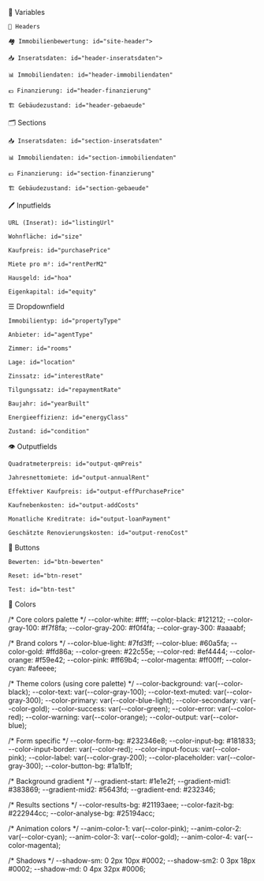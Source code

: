 🔢 Variables

	📰 Headers

	🏘️ Immobilienbewertung: id="site-header">

	📥 Inseratsdaten: id="header-inseratsdaten">

	📊 Immobiliendaten: id="header-immobiliendaten"
	
	💶 Finanzierung: id="header-finanzierung"

	🏗️ Gebäudezustand: id="header-gebaeude"
	
🗂️ Sections

	📥 Inseratsdaten: id="section-inseratsdaten"

	📊 Immobiliendaten: id="section-immobiliendaten"
	
	💶 Finanzierung: id="section-finanzierung"

	🏗️ Gebäudezustand: id="section-gebaeude"

🖊️ Inputfields

	URL (Inserat): id="listingUrl"
	
	Wohnfläche: id="size"
	
	Kaufpreis: id="purchasePrice"
	
	Miete pro m²: id="rentPerM2"
	
	Hausgeld: id="hoa"
	
	Eigenkapital: id="equity"
		
☰ Dropdownfield

	Immobilientyp: id="propertyType"
	
	Anbieter: id="agentType"
	
	Zimmer: id="rooms"
	
	Lage: id="location"
	
	Zinssatz: id="interestRate"
	
	Tilgungssatz: id="repaymentRate"
	
	Baujahr: id="yearBuilt"
	
	Energieeffizienz: id="energyClass"
	
	Zustand: id="condition"
	
👁️ Outputfields

	Quadratmeterpreis: id="output-qmPreis"
	
	Jahresnettomiete: id="output-annualRent"
	
	Effektiver Kaufpreis: id="output-effPurchasePrice"
	
	Kaufnebenkosten: id="output-addCosts"
	
	Monatliche Kreditrate: id="output-loanPayment"
	
	Geschätzte Renovierungskosten: id="output-renoCost"
	
🔲 Buttons

	Bewerten: id="btn-bewerten"
	
	Reset: id="btn-reset"
	
	Test: id="btn-test"
	
🎨 Colors

/* Core colors palette */
  --color-white: #fff;
  --color-black: #121212;
  --color-gray-100: #f7f8fa;
  --color-gray-200: #f0f4fa;
  --color-gray-300: #aaaabf;

  /* Brand colors */
  --color-blue-light: #7fd3ff;
  --color-blue: #60a5fa;
  --color-gold: #ffd86a;
  --color-green: #22c55e;
  --color-red: #ef4444;
  --color-orange: #f59e42;
  --color-pink: #ff69b4;
  --color-magenta: #ff00ff;
  --color-cyan: #afeeee;

  /* Theme colors (using core palette) */
  --color-background: var(--color-black);
  --color-text: var(--color-gray-100);
  --color-text-muted: var(--color-gray-300);
  --color-primary: var(--color-blue-light);
  --color-secondary: var(--color-gold);
  --color-success: var(--color-green);
  --color-error: var(--color-red);
  --color-warning: var(--color-orange);
  --color-output: var(--color-blue);

  /* Form specific */
  --color-form-bg: #232346e8;
  --color-input-bg: #181833;
  --color-input-border: var(--color-red);
  --color-input-focus: var(--color-pink);
  --color-label: var(--color-gray-200);
  --color-placeholder: var(--color-gray-300);
  --color-button-bg: #1a1b1f;

  /* Background gradient */
  --gradient-start: #1e1e2f;
  --gradient-mid1: #383869;
  --gradient-mid2: #5643fd;
  --gradient-end: #232346;

  /* Results sections */
  --color-results-bg: #21193aee;
  --color-fazit-bg: #222944cc;
  --color-analyse-bg: #25194acc;

  /* Animation colors */
  --anim-color-1: var(--color-pink);
  --anim-color-2: var(--color-cyan);
  --anim-color-3: var(--color-gold);
  --anim-color-4: var(--color-magenta);

  /* Shadows */
  --shadow-sm: 0 2px 10px #0002;
  --shadow-sm2: 0 3px 18px #0002;
  --shadow-md: 0 4px 32px #0006;